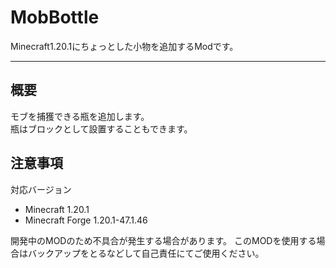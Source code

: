 MobBottle
===

Minecraft1.20.1にちょっとした小物を追加するModです。

---

## 概要
モブを捕獲できる瓶を追加します。  
瓶はブロックとして設置することもできます。  

## 注意事項
対応バージョン
- Minecraft 1.20.1
- Minecraft Forge 1.20.1-47.1.46
  
開発中のMODのため不具合が発生する場合があります。
このMODを使用する場合はバックアップをとるなどして自己責任にてご使用ください。